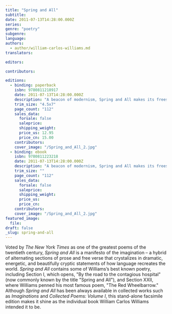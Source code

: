 ```yaml
---
title: "Spring and All"
subtitle:
date: 2011-07-13T14:28:00.000Z
series:
genre: "poetry"
subgenre:
language:
authors:
  - author/william-carlos-williams.md
translators:

editors:

contributors:

editions:
  - binding: paperback
    isbn: 9780811218917
    date: 2011-07-13T14:28:00.000Z
    description: "A beacon of modernism, Spring and All makes its freestanding return in facsimile edition of the original manuscript. "
    trim_size: "4.5x7"
    page_count: "112"
    sales_data:
      forsale: false
      saleprice:
      shipping_weight:
      price_us: 12.95
      price_cn: 15.00
    contributors:
    cover_image: "/Spring_and_All_2.jpg"
  - binding: ebook
    isbn: 9780811223218
    date: 2011-07-13T14:28:00.000Z
    description: "A beacon of modernism, Spring and All makes its freestanding return in facsimile edition of the original manuscript. "
    trim_size: ""
    page_count: "112"
    sales_data:
      forsale: false
      saleprice:
      shipping_weight:
      price_us:
      price_cn:
    contributors:
    cover_image: "/Spring_and_All_2.jpg"
featured_image:
  file:
draft: false
_slug: spring-and-all
---
```


Voted by _The New York Times_ as one of the greatest poems of the twentieth century, _Spring and All_ is a manifesto of the imagination – a hybrid of alternating sections of prose and free verse that crystalizes in dramatic, energetic, and beautifully cryptic statements of how language recreates the world. _Spring and All_ contains some of Williams’s best known poetry, including Section I, which opens, "By the road to the contagious hospital" (now commonly known by the title "Spring and All"), and Section XXII, where Williams penned his most famous poem, "The Red Wheelbarrow." Although _Spring and All_ has been always available in collected works such as _Imaginations_ and _Collected Poems: Volume I_, this stand-alone facsimile edition makes it shine as the individual book William Carlos Williams intended it to be.

